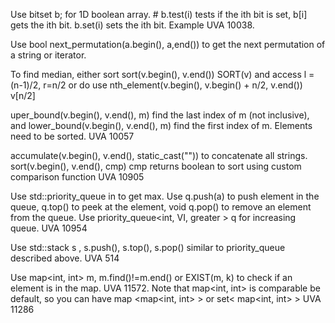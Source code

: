 Use bitset<n> b; for 1D boolean array. # b.test(i) tests if the ith bit is set, b[i] gets the ith bit. b.set(i) sets the ith bit. Example UVA 10038.

Use bool next_permutation(a.begin(), a,end()) to get the next permutation of a string or iterator.

To find median, either sort sort(v.begin(), v.end()) SORT(v) and access l = (n-1)/2, r=n/2 or do use nth_element(v.begin(), v.begin() + n/2, v.end()) v[n/2]

uper_bound(v.begin(), v.end(), m) find the last index of m (not inclusive), and lower_bound(v.begin(), v.end(), m) find the first index of m. Elements need to be sorted. UVA 10057

accumulate(v.begin(), v.end(), static_cast<string>("")) to concatenate all strings. sort(v.begin(), v.end(), cmp) cmp returns boolean to sort using custom comparison function UVA 10905

Use std::priority_queue in <queue> to get max. Use q.push(a) to push element in the queue, q.top() to peek at the element, void q.pop() to remove an element from the queue. Use priority_queue<int, VI, greater<int> > q for increasing queue. UVA 10954

Use std::stack<int> s , s.push(), s.top(), s.pop() similar to priority_queue described above. UVA 514

Use map<int, int> m, m.find()!=m.end() or EXIST(m, k) to check if an element is in the map. UVA 11572. Note that map<int, int> is comparable be default, so you can have map <map<int, int> > or set< map<int, int> > UVA 11286
